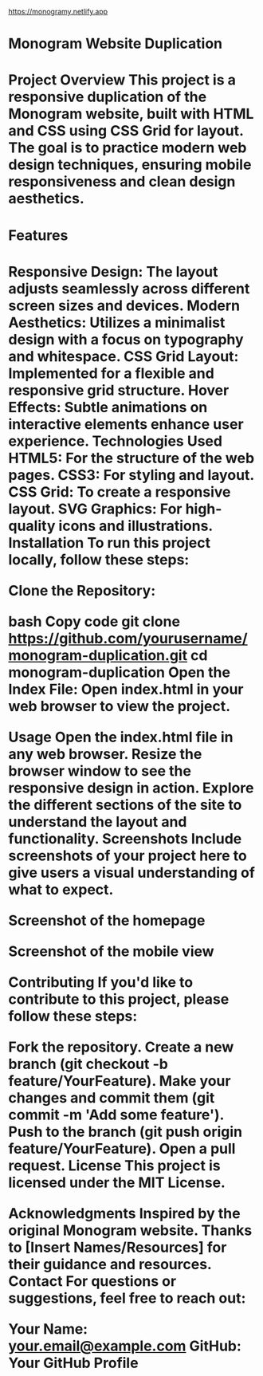 https://monogramy.netlify.app
<h1>Monogram Website Duplication<h1>
Project Overview
This project is a responsive duplication of the Monogram website, built with HTML and CSS using CSS Grid for layout. The goal is to practice modern web design techniques, ensuring mobile responsiveness and clean design aesthetics.

<h1>Features<h1>
Responsive Design: The layout adjusts seamlessly across different screen sizes and devices.
Modern Aesthetics: Utilizes a minimalist design with a focus on typography and whitespace.
CSS Grid Layout: Implemented for a flexible and responsive grid structure.
Hover Effects: Subtle animations on interactive elements enhance user experience.
Technologies Used
HTML5: For the structure of the web pages.
CSS3: For styling and layout.
CSS Grid: To create a responsive layout.
SVG Graphics: For high-quality icons and illustrations.
Installation
To run this project locally, follow these steps:

Clone the Repository:

bash
Copy code
git clone https://github.com/yourusername/monogram-duplication.git
cd monogram-duplication
Open the Index File: Open index.html in your web browser to view the project.

Usage
Open the index.html file in any web browser.
Resize the browser window to see the responsive design in action.
Explore the different sections of the site to understand the layout and functionality.
Screenshots
Include screenshots of your project here to give users a visual understanding of what to expect.

Screenshot of the homepage

Screenshot of the mobile view

Contributing
If you'd like to contribute to this project, please follow these steps:

Fork the repository.
Create a new branch (git checkout -b feature/YourFeature).
Make your changes and commit them (git commit -m 'Add some feature').
Push to the branch (git push origin feature/YourFeature).
Open a pull request.
License
This project is licensed under the MIT License.

Acknowledgments
Inspired by the original Monogram website.
Thanks to [Insert Names/Resources] for their guidance and resources.
Contact
For questions or suggestions, feel free to reach out:

Your Name: your.email@example.com
GitHub: Your GitHub Profile